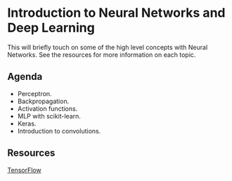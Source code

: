 # Introduction to Neural Networks and Deep Learning
This will briefly touch on some of the high level concepts with Neural Networks. See the resources for more information on each topic.

## Agenda
- Perceptron. 
- Backpropagation.  
- Activation functions.  
- MLP with scikit-learn.    
- Keras.  
- Introduction to convolutions.

## Resources
[TensorFlow](https://www.tensorflow.org)

